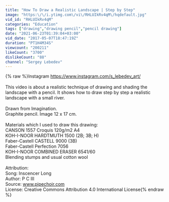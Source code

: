 ```yaml
---
title: "How To Draw a Realistic Landscape | Step by Step"
image: "https:\/\/i.ytimg.com\/vi\/RHLUIkRv4qM\/hqdefault.jpg"
vid_id: "RHLUIkRv4qM"
categories: "Education"
tags: ["drawing","drawing pencil","pencil drawing"]
date: "2021-06-23T01:39:04+03:00"
vid_date: "2017-05-07T18:47:19Z"
duration: "PT1H4M34S"
viewcount: "200211"
likeCount: "3700"
dislikeCount: "88"
channel: "Sergey Lebedev"
---
```

{% raw %}Instagram <a rel="nofollow" target="blank" href="https://www.instagram.com/s_lebedev_art/">https://www.instagram.com/s_lebedev_art/</a><br /><br />This video is about a realistic technique of drawing and shading the landscape with a pencil. It shows how to draw step by step a realistic landscape with a small river.<br /><br />Drawn from Imagination.<br />Graphite pencil. Image 12 x 17 cm.<br /><br />Materials which I used to draw this drawing:<br />CANSON 1557 Croquis 120g/m2 A4<br />KOH-I-NOOR HARDTMUTH 1500 (2B; 3B; H)<br />Faber-Castell CASTELL 9000 (3B)<br />Faber-Castell Perfection 7056<br />KOH-I-NOOR COMBINED ERASER 6541/60<br />Blending stumps and usual cotton wool<br /><br />Attribution:<br />Song: Inscencer Long<br />Author: P C III<br />Source: www.pipechoir.com<br />License: Creative Commons Attribution 4.0 International License{% endraw %}

